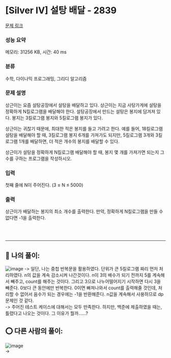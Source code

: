 # [Silver IV] 설탕 배달 - 2839 

[문제 링크](https://www.acmicpc.net/problem/2839) 

### 성능 요약

메모리: 31256 KB, 시간: 40 ms

### 분류

수학, 다이나믹 프로그래밍, 그리디 알고리즘

### 문제 설명

<p>상근이는 요즘 설탕공장에서 설탕을 배달하고 있다. 상근이는 지금 사탕가게에 설탕을 정확하게 N킬로그램을 배달해야 한다. 설탕공장에서 만드는 설탕은 봉지에 담겨져 있다. 봉지는 3킬로그램 봉지와 5킬로그램 봉지가 있다.</p>

<p>상근이는 귀찮기 때문에, 최대한 적은 봉지를 들고 가려고 한다. 예를 들어, 18킬로그램 설탕을 배달해야 할 때, 3킬로그램 봉지 6개를 가져가도 되지만, 5킬로그램 3개와 3킬로그램 1개를 배달하면, 더 적은 개수의 봉지를 배달할 수 있다.</p>

<p>상근이가 설탕을 정확하게 N킬로그램 배달해야 할 때, 봉지 몇 개를 가져가면 되는지 그 수를 구하는 프로그램을 작성하시오.</p>

### 입력 

 <p>첫째 줄에 N이 주어진다. (3 ≤ N ≤ 5000)</p>

### 출력 

 <p>상근이가 배달하는 봉지의 최소 개수를 출력한다. 만약, 정확하게 N킬로그램을 만들 수 없다면 -1을 출력한다.</p> <br><br>


<hr>

## 👑 나의 풀이: <br>
![image](https://user-images.githubusercontent.com/70849122/230546337-50d72c99-ceb6-45fa-be15-de6222cbec17.png)
-> 일단, 나는 중첩 반복문을 활용하였다. 단위가 큰 5킬로그램 짜리 먼저 처리하였다. n의 값을 계속 감소시켜 나간것이다. n이 3의 배수가 되기 전까지 5를 계속해서 빼주고, count를 해주는 것이다. 그리고 3으로 나누어떨어지기 시작하면 다시 3을 빼준다. 0보다 큰 동안에만 반복한다. 0이면 빠져나와서 count를 출력해줄 것인데, 처리할 수 없어서 음수가 되는 경우에는 -1을 반환해준다. n값을 계속해서 사용하므로 dp문제인 것 같다. <br>
-> 주어진 테스트 케이스에 대해서는 모두 만족한다. 하지만, 백준에 제출하였을 때는, 틀렸다고 나오는 것이다. 그 이유가 뭘까......?

## ⭕ 다른 사람의 풀이: <br>
![image](https://user-images.githubusercontent.com/70849122/230546797-78578237-1ab0-4470-9a43-279942ff33e6.png) <br>
-> 
<br><br>
